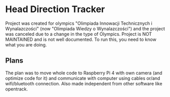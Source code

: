 # Head Direction Tracker

Project was created for olympics "Olimpiada Innowacji Technicznych i Wynalazczości" (now "Olimpiada Wiedzy o Wynalazczości") and the project was canceled due to a change in the type of Olympics.
Project is NOT MAINTAINED and is not well documented. To run this, you need to know what you are doing.

## Plans
The plan was to move whole code to Raspberry Pi 4 with own camera (and optimize code for it) and communicate with computer using cables or/and wifi/bluetooth connection. Also made independent from other software like opentrack.
